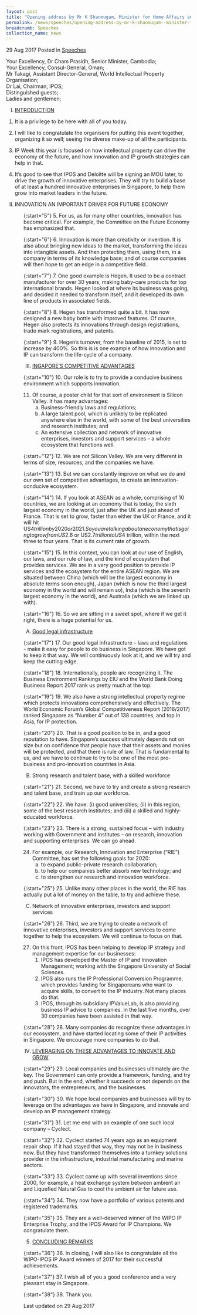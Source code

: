 ```yaml
---
layout: post
title: "Opening address by Mr K Shanmugam, Minister for Home Affairs and Minister for Law at IP Week@SG 2017"
permalink: /news/speeches/opening-address-by-mr-k-shanmugam--minister-for-home-affairs-and3
breadcrumb: Speeches
collection_name: news
---
```


29 Aug 2017 Posted in [Speeches](/news/speeches)

Your Excellency, Dr Cham Prasidh, Senior Minister, Cambodia;    
Your Excellency, Consul-General, Oman;  
Mr Takagi, Assistant Director-General, World Intellectual Property Organisation;  
Dr Lai, Chairman, IPOS;  
Distinguished guests;  
Ladies and gentlemen;  

<ol style="list-style-type: upper-roman">
<li><u>INTRODUCTION</u></li>
</ol>


1. It is a privilege to be here with all of you today.

 

2. I will like to congratulate the organisers for putting this event together, organizing it so well; seeing the diverse make-up of all the participants.

 

3. IP Week this year is focused on how intellectual property can drive the economy of the future, and how innovation and IP growth strategies can help in that.

 

4. It’s good to see that IPOS and Deloitte will be signing an MOU later, to drive the growth of innovative enterprises. They will try to build a base of at least a hundred innovative enterprises in Singapore, to help them grow into market leaders in the future.

<ol start="2" style="list-style-type: upper-roman">
<li>  INNOVATION AN IMPORTANT DRIVER FOR FUTURE ECONOMY</li>
<ol>


{:start="5"}
5.            For us, as for many other countries, innovation has become critical. For example, the Committee on the Future Economy has emphasized that.

 
{:start="6"}
6.            Innovation is more than creativity or invention. It is also about bringing new ideas to the market, transforming the ideas into intangible assets. And then protecting them, using them, in a company in terms of its knowledge base; and of course companies will then hope to get an edge in a competitive field.

 
{:start="7"}
7.            One good example is Hegen. It used to be a contract manufacturer for over 30 years, making baby-care products for top international brands. Hegen looked at where its business was going, and decided it needed to transform itself, and it developed its own line of products in associated fields.

 
{:start="8"}
8.            Hegen has transformed quite a bit. It has now designed a new baby bottle with improved features. Of course, Hegen also protects its innovations through design registrations, trade mark registrations, and patents.

 
{:start="9"}
9.            Hegen’s turnover, from the baseline of 2015, is set to increase by 400%. So this is is one example of how innovation and IP can transform the life-cycle of a company.


<ol start="3" style="list-style-type: upper-roman">
<li><u>INGAPORE’S COMPETITIVE ADVANTAGES</u></li>
</ol>

{:start="10"}
10.         Our role is to try to provide a conducive business environment which supports innovation.


<ol start="11">
<li>Of course, a poster child for that sort of environment is Silicon Valley. It has many advantages:

<ol style="list-style-type: lower-alpha">

<li> Business-friendly laws and regulations; </li>

 

<li> A large talent pool, which is unlikely to be replicated anywhere else in the world, with some of the best universities and research institutes; and </li>

 

<li> An extensive collection and network of innovative enterprises, investors and support services – a whole ecosystem that functions well. </li>

</ol>
</li>
</ol>

{:start="12"}
12.         We are not Silicon Valley. We are very different in terms of size, resources, and the companies we have.

 
{:start="13"}
13.         But we can constantly improve on what we do and our own set of competitive advantages, to create an innovation-conducive ecosystem.

 
{:start="14"}
14.         If you look at ASEAN as a whole, comprising of 10 countries, we are looking at an economy that is today, the sixth largest economy in the world, just after the UK and just ahead of France. That is set to grow, faster than either the UK or France, and it will hit US$4 trillion by 2020 or 2021. So you are talking about an economy that is going to grow from US$2.6 or US$2.7 trillion to US$4 trillion, within the next three to four years. That is its current rate of growth.

 
{:start="15"}
15.         In this context, you can look at our use of English, our laws, and our rule of law, and the kind of ecosystem that provides services. We are in a very good position to provide IP services and the ecosystem for the entire ASEAN region. We are situated between China (which will be the largest economy in absolute terms soon enough), Japan (which is now the third largest economy in the world and will remain so), India (which is the seventh largest economy in the world), and Australia (which we are linked up with).

 
{:start="16"}
16.         So we are sitting in a sweet spot, where if we get it right, there is a huge potential for us.

<ol style="list-style-type: upper-alpha">
<li><u> Good legal infrastructure</u></li>
</ol>

{:start="17"}
17.         Our good legal infrastructure – laws and regulations - make it easy for people to do business in Singapore. We have got to keep it that way. We will continuously look at it, and we will try and keep the cutting edge.

 
{:start="18"}
18.         Internationally, people are recognizing it. The Business Environment Rankings by EIU and the World Bank Doing Business Report 2017 rank us pretty much at the top.

 
{:start="19"}
19.         We also have a strong intellectual property regime which protects innovations comprehensively and effectively. The World Economic Forum’s Global Competitiveness Report (2016/2017) ranked Singapore as “Number 4” out of 138 countries, and top in Asia, for IP protection.

 
{:start="20"}
20.         That is a good position to be in, and a good reputation to have. Singapore’s success ultimately depends not on size but on confidence that people have that their assets and monies will be protected, and that there is rule of law. That is fundamental to us, and we have to continue to try to be one of the most pro-business and pro-innovation countries in Asia.


<ol style="list-style-type: upper-alpha" start="2">
<li>Strong research and talent base, with a skilled workforce</li>
</ol>

{:start="21"}
21.         Second, we have to try and create a strong research and talent base, and train up our workforce.

 
{:start="22"}
22.         We have: (i) good universities; (ii) in this region, some of the best research institutes; and (iii) a skilled and highly-educated workforce.

 
{:start="23"}
23.         There is a strong, sustained focus – with industry working with Government and institutes – on research, innovation and supporting enterprises. We can go ahead.


<ol start="24">
<li>For example, our Research, Innovation and Enterprise (“RIE”) Committee, has set the following goals for 2020:

<ol style="list-style-type: lower-alpha">
<li>to expand public-private research collaboration;</li>

<li>to help our companies better absorb new technology; and</li>

<li>to strengthen our research and innovation workforce.</li>
</ol>

</li>
</ol>

{:start="25"}
25.         Unlike many other places in the world, the RIE has actually put a lot of money on the table, to try and achieve these.


<ol start="3" style="list-style-type: upper-alpha">
<li>  Network of innovative enterprises, investors and support services</li>
</ol>

{:start="26"}
26.         Third, we are trying to create a network of innovative enterprises, investors and support services to come together to help the ecosystem. We will continue to focus on that.

<ol start="27">
<li>On this front, IPOS has been helping to develop IP strategy and management expertise for our businesses:

<ol style="list-style-typer: lower-alpha">


<li>IPOS has developed the Master of IP and Innovation Management; working with the Singapore University of Social Sciences. </li>

 

<li> IPOS also runs the IP Professional Conversion Programme, which provides funding for Singaporeans who want to acquire skills, to convert to the IP industry. Not many places do that. </li>

 

<li> IPOS, through its subsidiary IPValueLab, is also providing business IP advice to companies. In the last five months, over 30 companies have been assisted in that way. </li>

</ol>
</li>
</ol>

{:start="28"}
28. Many companies do recognize these advantages in our ecosystem, and have started locating some of their IP activities in Singapore. We encourage more companies to do that.


<ol start="4" style="list-style-type: upper-roman">
<li><u> LEVERAGING ON THESE ADVANTAGES TO INNOVATE AND GROW</u></li>
</ol>


 
{:start="29"}
29. Local companies and businesses ultimately are the key. The Government can only provide a framework, funding, and try and push. But in the end, whether it succeeds or not depends on the innovators, the entrepreneurs, and the businesses.

 
{:start="30"}
30. We hope local companies and businesses will try to leverage on the advantages we have in Singapore, and innovate and develop an IP management strategy.

 
{:start="31"}
31. Let me end with an example of one such local company – Cyclect.

 
{:start="32"}
32. Cyclect started 74 years ago as an equipment repair shop. If it had stayed that way, they may not be in business now. But they have transformed themselves into a turnkey solutions provider in the infrastructure, industrial manufacturing and marine sectors.

 
{:start="33"}
33. Cyclect came up with several inventions since 2000, for example, a heat exchange system between ambient air and Liquefied Natural Gas to cool the ambient air for future use.

 
{:start="34"}
34. They now have a portfolio of various patents and registered trademarks.

 
{:start="35"}
35. They are a well-deserved winner of the WIPO IP Enterprise Trophy, and the IPOS Award for IP Champions. We congratulate them.


<ol start="5">
<li><u>CONCLUDING REMARKS</u></li>
</ol>

{:start="36"}
36. In closing, I will also like to congratulate all the WIPO-IPOS IP Award winners of 2017 for their successful achievements.

 
{:start="37"}
37. I wish all of you a good conference and a very pleasant stay in Singapore.

 
{:start="38"}
38. Thank you.  

<p class="right-side-updated">Last updated on 29 Aug 2017</p>


